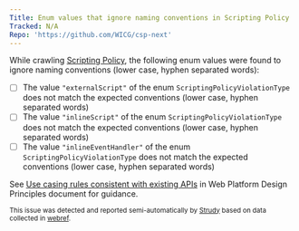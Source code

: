 ```yaml
---
Title: Enum values that ignore naming conventions in Scripting Policy
Tracked: N/A
Repo: 'https://github.com/WICG/csp-next'
---
```


While crawling [Scripting Policy](https://wicg.github.io/csp-next/scripting-policy.html), the following enum values were found to ignore naming conventions (lower case, hyphen separated words):
* [ ] The value `"externalScript"` of the enum `ScriptingPolicyViolationType` does not match the expected conventions (lower case, hyphen separated words)
* [ ] The value `"inlineScript"` of the enum `ScriptingPolicyViolationType` does not match the expected conventions (lower case, hyphen separated words)
* [ ] The value `"inlineEventHandler"` of the enum `ScriptingPolicyViolationType` does not match the expected conventions (lower case, hyphen separated words)

See [Use casing rules consistent with existing APIs](https://w3ctag.github.io/design-principles/#casing-rules) in Web Platform Design Principles document for guidance.

<sub>This issue was detected and reported semi-automatically by [Strudy](https://github.com/w3c/strudy/) based on data collected in [webref](https://github.com/w3c/webref/).</sub>
